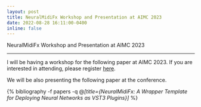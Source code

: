 ```yaml
---
layout: post
title: NeuralMidiFx Workshop and Presentation at AIMC 2023
date: 2022-08-28 16:11:00-0400
inline: false
---
```


NeuralMidiFx Workshop and Presentation at AIMC 2023

*** 

I will be having a workshop for the following paper at AIMC 2023. 
If you are interested in attending, please register [here](https://aimc2023.pubpub.org/workshops).

We will be also presenting the following paper at the conference.

<!-- _pages/publications.md -->
<div class="publications">

  {% bibliography -f papers -q @*[title={NeuralMidiFx: A Wrapper Template for Deploying Neural Networks as VST3 Plugins}]* %}

</div>